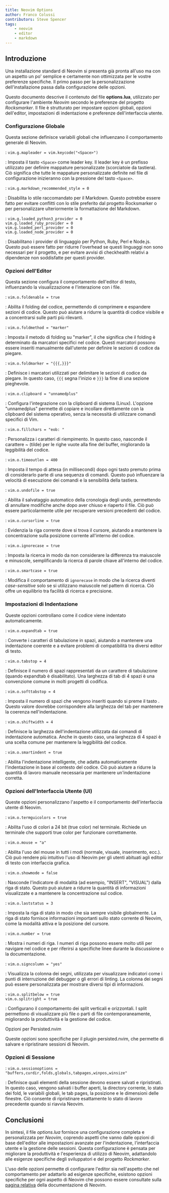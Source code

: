 ```yaml
---
title: Neovim Options
author: Franco Colussi
contributors: Steve Spencer
tags:
    - neovim
    - editor
    - markdown
---
```

<!--vale off-->
## Introduzione

Una installazione standard di Neovim si presenta già pronta all'uso ma con un aspetto un po' semplice e certamente non ottimizzata per le vostre preferenze specifiche. Il primo passo per la personalizzazione dell'installazione passa dalla configurazione delle opzioni.

Questo documento descrive il contenuto del file **options.lua**, utilizzato per configurare l'ambiente *Neovim* secondo le preferenze del progetto *Rocksmarker*. Il file è strutturato per impostare opzioni globali, opzioni dell'editor, impostazioni di indentazione e preferenze dell'interfaccia utente.

### Configurazione Globale

Questa sezione definisce variabili globali che influenzano il comportamento generale di Neovim.

: `vim.g.mapleader = vim.keycode("<Space>")`

: Imposta il tasto `<Space>` come leader key. Il leader key è un prefisso utilizzato per definire mappature personalizzate (scorciatoie da tastiera). Ciò significa che tutte le mappature personalizzate definite nel file di configurazione inizieranno con la pressione del tasto `<Space>`.

: `vim.g.markdown_recommended_style = 0`

: Disabilita lo stile raccomandato per il Markdown. Questo potrebbe essere fatto per evitare conflitti con lo stile preferito dal progetto Rocksmarker o per personalizzare ulteriormente la formattazione del Markdown.

: `vim.g.loaded_python3_provider = 0`  
`vim.g.loaded_ruby_provider = 0`  
`vim.g.loaded_perl_provider = 0`  
`vim.g.loaded_node_provider = 0`

: Disabilitano i provider di linguaggio per Python, Ruby, Perl e Node.js. Questo può essere fatto per ridurre l'overhead se questi linguaggi non sono necessari per il progetto, e per evitare avvisi di checkhealth relativi a dipendenze non soddisfatte per questi provider.

### Opzioni dell'Editor

Questa sezione configura il comportamento dell'editor di testo, influenzando la visualizzazione e l'interazione con i file.

: `vim.o.foldenable = true`  

: Abilita il folding del codice, permettendo di comprimere e espandere sezioni di codice. Questo può aiutare a ridurre la quantità di codice visibile e a concentrarsi sulle parti più rilevanti.

: `vim.o.foldmethod = "marker"`  

: Imposta il metodo di folding su "marker", il che significa che il folding è determinato da marcatori specifici nel codice. Questi marcatori possono essere inseriti manualmente dall'utente per definire le sezioni di codice da piegare.

: `vim.o.foldmarker = "{{{,}}}"`

: Definisce i marcatori utilizzati per delimitare le sezioni di codice da piegare. In questo caso, `{{{` segna l'inizio e `}}}` la fine di una sezione pieghevole.

: `vim.o.clipboard = "unnamedplus"`

: Configura l'integrazione con la clipboard di sistema (Linux). L'opzione "unnamedplus" permette di copiare e incollare direttamente con la clipboard del sistema operativo, senza la necessità di utilizzare comandi specifici di Vim.

: `vim.o.fillchars = "eob: "`

: Personalizza i caratteri di riempimento. In questo caso, nasconde il carattere ~ (tilde) per le righe vuote alla fine del buffer, migliorando la leggibilità del codice.

: `vim.o.timeoutlen = 400`

: Imposta il tempo di attesa (in millisecondi) dopo ogni tasto premuto prima di considerarlo parte di una sequenza di comandi. Questo può influenzare la velocità di esecuzione dei comandi e la sensibilità della tastiera.

: `vim.o.undofile = true`

: Abilita il salvataggio automatico della cronologia degli undo, permettendo di annullare modifiche anche dopo aver chiuso e riaperto il file. Ciò può essere particolarmente utile per recuperare versioni precedenti del codice.

: `vim.o.cursorline = true`

: Evidenzia la riga corrente dove si trova il cursore, aiutando a mantenere la concentrazione sulla posizione corrente all'interno del codice.

: `vim.o.ignorecase = true`

: Imposta la ricerca in modo da non considerare la differenza tra maiuscole e minuscole, semplificando la ricerca di parole chiave all'interno del codice.

: `vim.o.smartcase = true`

: Modifica il comportamento di `ignorecase` in modo che la ricerca diventi *case-sensitive* solo se si utilizzano maiuscole nel pattern di ricerca. Ciò offre un equilibrio tra facilità di ricerca e precisione.

### Impostazioni di Indentazione

Queste opzioni controllano come il codice viene indentato automaticamente.

: `vim.o.expandtab = true`

: Converte i caratteri di tabulazione in spazi, aiutando a mantenere una indentazione coerente e a evitare problemi di compatibilità tra diversi editor di testo.

: `vim.o.tabstop = 4`

: Definisce il numero di spazi rappresentati da un carattere di tabulazione (quando expandtab è disabilitato). Una larghezza di tab di 4 spazi è una convenzione comune in molti progetti di codifica.

: `vim.o.softtabstop = 4`

: Imposta il numero di spazi che vengono inseriti quando si preme il tasto <Tab>. Questo valore dovrebbe corrispondere alla larghezza del tab per mantenere la coerenza nell'indentazione.

: `vim.o.shiftwidth = 4`

: Definisce la larghezza dell'indentazione utilizzata dai comandi di indentazione automatica. Anche in questo caso, una larghezza di 4 spazi è una scelta comune per mantenere la leggibilità del codice.

: `vim.o.smartindent = true`

: Abilita l'indentazione intelligente, che adatta automaticamente l'indentazione in base al contesto del codice. Ciò può aiutare a ridurre la quantità di lavoro manuale necessaria per mantenere un'indentazione corretta.

### Opzioni dell'Interfaccia Utente (UI)

Queste opzioni personalizzano l'aspetto e il comportamento dell'interfaccia utente di Neovim.

: `vim.o.termguicolors = true`

: Abilita l'uso di colori a 24 bit (true color) nel terminale. Richiede un terminale che supporti true color per funzionare correttamente.  

: `vim.o.mouse = "a"`

: Abilita l'uso del mouse in tutti i modi (normale, visuale, inserimento, ecc.). Ciò può rendere più intuitivo l'uso di Neovim per gli utenti abituati agli editor di testo con interfaccia grafica.

: `vim.o.showmode = false`

: Nasconde l'indicatore di modalità (ad esempio, "INSERT", "VISUAL") dalla riga di stato. Questo può aiutare a ridurre la quantità di informazioni visualizzate e a mantenere la concentrazione sul codice.

: `vim.o.laststatus = 3`

: Imposta la riga di stato in modo che sia sempre visibile globalmente. La riga di stato fornisce informazioni importanti sullo stato corrente di Neovim, come la modalità attiva e la posizione del cursore.

: `vim.o.number = true`

: Mostra i numeri di riga. I numeri di riga possono essere molto utili per navigare nel codice e per riferirsi a specifiche linee durante la discussione o la documentazione.

: `vim.o.signcolumn = "yes"`

: Visualizza la colonna dei segni, utilizzata per visualizzare indicatori come i punti di interruzione del debugger o gli errori di linting. La colonna dei segni può essere personalizzata per mostrare diversi tipi di informazioni.

: `vim.o.splitbelow = true`  
`vim.o.splitright = true`

: Configurano il comportamento dei split verticali e orizzontali. I split permettono di visualizzare più file o parti di file contemporaneamente, migliorando la produttività e la gestione del codice.

Opzioni per Persisted.nvim

Queste opzioni sono specifiche per il plugin persisted.nvim, che permette di salvare e ripristinare sessioni di Neovim.

### Opzioni di Sessione

: `vim.o.sessionoptions = "buffers,curdir,folds,globals,tabpages,winpos,winsize"`

: Definisce quali elementi della sessione devono essere salvati e ripristinati. In questo caso, vengono salvati i buffer aperti, la directory corrente, lo stato dei fold, le variabili globali, le tab pages, la posizione e le dimensioni delle finestre. Ciò consente di ripristinare esattamente lo stato di lavoro precedente quando si riavvia Neovim.

## Conclusioni

In sintesi, il file *options.lua* fornisce una configurazione completa e personalizzata per *Neovim*, coprendo aspetti che vanno dalle opzioni di base dell'editor alle impostazioni avanzate per l'indentazione, l'interfaccia utente e la gestione delle sessioni. Questa configurazione è pensata per migliorare la produttività e l'esperienza di utilizzo di Neovim, adattandolo alle esigenze specifiche degli sviluppatori e del progetto *Rockmarker*.

L'uso delle opzioni permette di configurare l'editor sia nell'aspetto che nel comportamento per adattarlo ad esigenze specifiche, esistono opzioni specifiche per ogni aspetto di Neovim che possono essere consultate sulla [pagina relativa](https://neovim.io/doc/user/options.html) della documentazione di Neovim.
